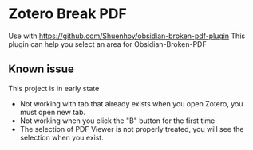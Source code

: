 # Zotero Break PDF

Use with https://github.com/Shuenhoy/obsidian-broken-pdf-plugin 
This plugin can help you select an area for Obsidian-Broken-PDF

## Known issue
This project is in early state

* Not working with tab that already exists when you open Zotero, you must open new tab.
* Not working when you click the "B" button for the first time
* The selection of PDF Viewer is not properly treated, you will see the selection when you exist.
